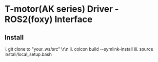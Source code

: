 # T-motor(AK series) Driver - ROS2(foxy) Interface 

## Install
i. git clone to "your_ws/src" \r\n
ii. colcon build --symlink-install
iii. source install/local_setup.bash
